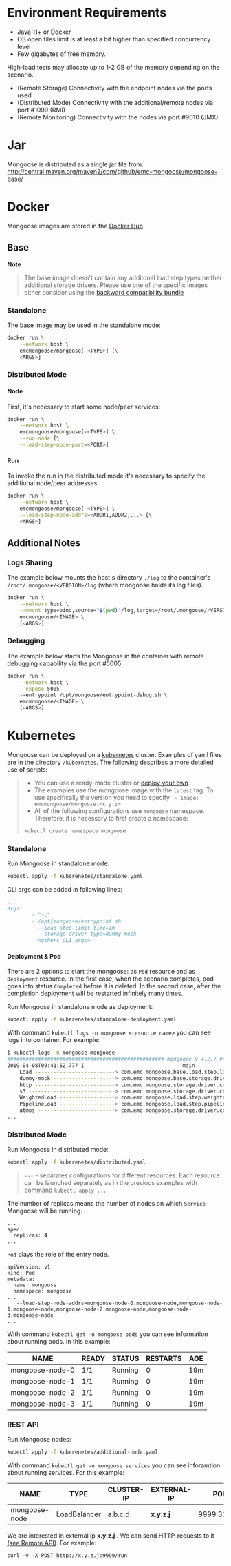 # Environment Requirements

* Java 11+ or Docker
* OS open files limit is at least a bit higher than specified concurrency level
* Few gigabytes of free memory.

High-load tests may allocate up to 1-2 GB of the memory depending on the scenario.
* (Remote Storage) Connectivity with the endpoint nodes via the ports used
* (Distributed Mode) Connectivity with the additional/remote nodes via port #1099 (RMI)
* (Remote Monitoring) Connectivity with the nodes via port #9010 (JMX)

# Jar

Mongoose is distributed as a single jar file from:
http://central.maven.org/maven2/com/github/emc-mongoose/mongoose-base/

# Docker

Mongoose images are stored in the [Docker Hub](https://hub.docker.com/u/emcmongoose/)

## Base

**Note**
> The base image doesn't contain any additonal load step types neither additional storage drivers. Please use one of the
> specific images either consider using the [backward compatibility bundle](https://github.com/emc-mongoose/mongoose)

### Standalone

The base image may be used in the standalone mode:
```bash
docker run \
    --network host \
    emcmongoose/mongoose[-<TYPE>] [\
    <ARGS>]
```

### Distributed Mode

#### Node

First, it's necessary to start some node/peer services:
```bash
docker run \
    --network host \
    emcmongoose/mongoose[-<TYPE>] \
    --run-node [\
    --load-step-node-port=<PORT>]
```

#### Run

To invoke the run in the distributed mode it's necessary to specify the additional node/peer addresses:
```bash
docker run \
    --network host \
    emcmongoose/mongoose[-<TYPE>] \
    --load-step-node-addrs=<ADDR1,ADDR2,...> [\
    <ARGS>]
```

## Additional Notes

### Logs Sharing

The example below mounts the host's directory `./log` to the container's
`/root/.mongoose/<VERSION>/log` (where mongoose holds its log files).

```bash
docker run \
    --network host \
    --mount type=bind,source="$(pwd)"/log,target=/root/.mongoose/<VERSION>/log
    emcmongoose/<IMAGE> \
    [<ARGS>]
```

### Debugging

The example below starts the Mongoose in the container with remote
debugging capability via the port #5005.

```bash
docker run \
    --network host \
    --expose 5005
    --entrypoint /opt/mongoose/entrypoint-debug.sh \
    emcmongoose/<IMAGE> \
    [<ARGS>]
```


# Kubernetes

Mongoose can be deployed on a [kubernetes](https://kubernetes.io/) cluster. Examples of yaml files are in the directory `/kubernetes`. The following describes a more detailed use of scripts:

> * You can use a ready-made cluster or [deploy your own](../KUBE-CLUSTER.md).
> * The examples use the mongoose image with the `latest` tag. To use specifically the version you need to specify ` - image: emcmongoose/mongoose:<x.y.z>`
> * All of the following configurations use `mongoose` namespace. Therefore, it is necessary to first create a namespace:
> ```bash
> kubectl create namespace mongoose
> ```

### Standalone

Run Mongoose in standalone mode:
```bash
kubectl apply -f kuberenetes/standalone.yaml 
```
CLI args can be added in following lines:
```yaml
...
args:
        - "-c"
        - /opt/mongoose/entrypoint.sh
          --load-step-limit-time=1m
          --storage-driver-type=dummy-mock
          <others CLI args>
```

#### Deployment & Pod

There are 2 options to start the mongoose: as `Pod` resource and as `Deployment` resource. In the first case, when the scenario completes, pod goes into status `Completed` before it is deleted. In the second case, after the completion deployment will be restarted infinitely many times.

Run Mongoose in standalone mode as deployment:
```bash
kubectl apply -f kuberenetes/standalone-deployment.yaml 
```

With command `kubectl logs -n mongoose <resource name>` you can see logs into container. For example:

```bash
$ kubectl logs -n mongoose mongoose
################################################### mongoose v 4.2.7 ###################################################
2019-04-08T09:41:52,777 I                                main                           Available/installed extensions:
	Load --------------------------> com.emc.mongoose.base.load.step.linear.LinearLoadStepExtension
	dummy-mock --------------------> com.emc.mongoose.base.storage.driver.mock.DummyStorageDriverMockExtension
	http --------------------------> com.emc.mongoose.storage.driver.coop.netty.http.HttpStorageDriverExtension
	s3 ----------------------------> com.emc.mongoose.storage.driver.coop.netty.http.s3.S3StorageDriverExtension
	WeightedLoad ------------------> com.emc.mongoose.load.step.weighted.WeightedLoadStepExtension
	PipelineLoad ------------------> com.emc.mongoose.load.step.pipeline.PipelineLoadStepExtension
	atmos -------------------------> com.emc.mongoose.storage.driver.coop.netty.http.atmos.AtmosStorageDriverExtension
...
```

### Distributed Mode

Run Mongoose in distributed mode:
```bash
kubectl apply -f kuberenetes/distributed.yaml 
```

> `---` - separates configurations for different resources. Each resource can be launched separately as in the previous examples with command `kubectl apply ...`

The number of replicas means the number of nodes on which `Service` Mongoose will be running.
```
...
spec:
  replicas: 4
...
```

`Pod` plays the role of the entry node.

```
apiVersion: v1
kind: Pod
metadata:
  name: mongoose
  namespace: mongoose
...
   --load-step-node-addrs=mongoose-node-0.mongoose-node,mongoose-node-1.mongoose-node,mongoose-node-2.mongoose-node,mongoose-node-3.mongoose-node
...
```

With command `kubectl get -n mongoose pods` you can see information about running pods. In this example:

| NAME | READY | STATUS | RESTARTS | AGE |
| --- | --- | --- | --- | --- |
| mongoose-node-0   | 1/1     |Running   |0          |19m
| mongoose-node-1   | 1/1     |Running   |0          |19m
| mongoose-node-2   | 1/1     |Running   |0          |19m
| mongoose-node-3   | 1/1     |Running   |0          |19m

### REST API

Run Mongoose nodes:
```bash
kubectl apply -f kuberenetes/additional-node.yaml 
```
With command `kubectl get -n mongoose services` you can see inforamtion about running services. For this example:

|NAME            |TYPE           |CLUSTER-IP      |EXTERNAL-IP                   |PORT(S)          |AGE
| --- | --- | --- | --- | --- | ---
|mongoose-node   |LoadBalancer   |a.b.c.d   |**x.y.z.j**  |9999:31687/TCP   |25m

We are interested in external ip **x.y.z.j** . We can send HTTP-requests to it [(see Remote API)](doc/interfaces/api/remote). For example:
```
curl -v -X POST http://x.y.z.j:9999/run
```
